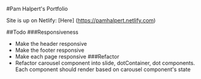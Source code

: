 #Pam Halpert's Portfolio

Site is up on Netlify: [Here] (https://pamhalpert.netlify.com)

##Todo
###Responsiveness
  * Make the header responsive
  * Make the footer responsive
  * Make each page responsive
###Refactor
  * Refactor carousel component into slide, dotContainer, dot components. Each component should render based on carousel component's state

